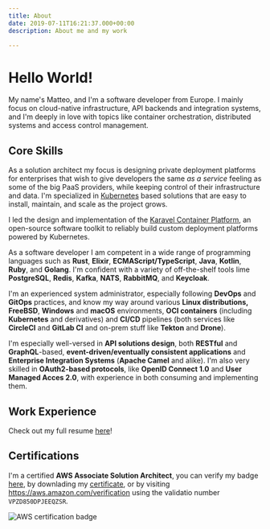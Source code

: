 ```yaml
---
title: About
date: 2019-07-11T16:21:37.000+00:00
description: About me and my work

---
```

<!-- markdownlint-disable single-h1 no-trailing-punctuation -->

# Hello World!

My name's Matteo, and I'm a software developer from Europe. I mainly focus on cloud-native infrastructure, API backends and integration systems, and I'm deeply in love with topics like container orchestration, distributed systems and access control management.

## Core Skills

As a solution architect my focus is designing private deployment platforms for enterprises that wish to give developers the same *as a service* feeling as some of the big
PaaS providers, while keeping control of their infrastructure and data. I'm specialized in [Kubernetes](https://kubernetes.io) based solutions that are easy to install, maintain, and scale as the project grows.

I led the design and implementation of the [Karavel Container Platform](https://platform.karavel.io), an open-source software toolkit to reliably build custom deployment platforms powered by Kubernetes.

As a software developer I am competent in a wide range of programming languages such as **Rust**, **Elixir**, **ECMAScript/TypeScript**,  **Java**, **Kotlin**, **Ruby**, and **Golang**. I'm confident with a variety of off-the-shelf tools lime **PostgreSQL**, **Redis**, **Kafka**, **NATS**, **RabbitMQ**, and **Keycloak**.

I'm an experienced system administrator, especially following **DevOps** and **GitOps** practices, and know my way around various **Linux distributions,** **FreeBSD**, **Windows** and **macOS** environments, **OCI containers** (including **Kubernetes** and derivatives) and **CI/CD** pipelines (both services like **CircleCI** and **GitLab CI** and on-prem stuff like **Tekton** and **Drone**).

I'm especially well-versed in **API solutions design**, both **RESTful** and **GraphQL**-based, **event-driven/eventually consistent applications** and **Enterprise Integration Systems** (**Apache Camel** and alike). 
I'm also very skilled in **OAuth2-based protocols**, like **OpenID Connect 1.0** and **User Managed Acces 2.0**, with experience in both consuming and implementing them.

## Work Experience

Check out my full resume [here](https://standardresume.co/r/matteojoliveau)!

## Certifications

I'm a certified **AWS Associate Solution Architect**, you can verify my badge [here](https://www.credly.com/badges/23312a83-71f3-47c5-bf4d-ac5c3bcda2df), by downlading my [certificate](/aws-certificate.pdf), or by visiting https://aws.amazon.com/verification using the validatio number `VPZD850DPJEEQZSR`.

![AWS certification badge](https://images.credly.com/size/340x340/images/0e284c3f-5164-4b21-8660-0d84737941bc/image.png)